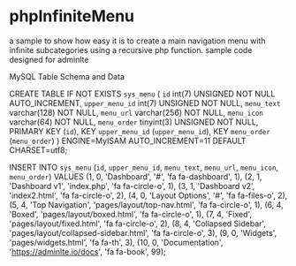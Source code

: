 # phpInfiniteMenu
a sample to show how easy it is to create a main navigation menu with infinite subcategories using a recursive php function. 
sample code designed for adminlte

MySQL Table Schema and Data

CREATE TABLE IF NOT EXISTS `sys_menu` (
  `id` int(7) UNSIGNED NOT NULL AUTO_INCREMENT,
  `upper_menu_id` int(7) UNSIGNED NOT NULL,
  `menu_text` varchar(128) NOT NULL,
  `menu_url` varchar(256) NOT NULL,
  `menu_icon` varchar(64) NOT NULL,
  `menu_order` tinyint(3) UNSIGNED NOT NULL,
  PRIMARY KEY (`id`),
  KEY `upper_menu_id` (`upper_menu_id`),
  KEY `menu_order` (`menu_order`)
) ENGINE=MyISAM AUTO_INCREMENT=11 DEFAULT CHARSET=utf8;

INSERT INTO `sys_menu` (`id`, `upper_menu_id`, `menu_text`, `menu_url`, `menu_icon`, `menu_order`) VALUES
(1, 0, 'Dashboard', '#', 'fa fa-dashboard', 1),
(2, 1, 'Dashboard v1', 'index.php', 'fa fa-circle-o', 1),
(3, 1, 'Dashboard v2', 'index2.html', 'fa fa-circle-o', 2),
(4, 0, 'Layout Options', '#', 'fa fa-files-o', 2),
(5, 4, 'Top Navigation', 'pages/layout/top-nav.html', 'fa fa-circle-o', 1),
(6, 4, 'Boxed', 'pages/layout/boxed.html', 'fa fa-circle-o', 1),
(7, 4, 'Fixed', 'pages/layout/fixed.html', 'fa fa-circle-o', 2),
(8, 4, 'Collapsed Sidebar', 'pages/layout/collapsed-sidebar.html', 'fa fa-circle-o', 3),
(9, 0, 'Widgets', 'pages/widgets.html', 'fa fa-th', 3),
(10, 0, 'Documentation', 'https://adminlte.io/docs', 'fa fa-book', 99);
